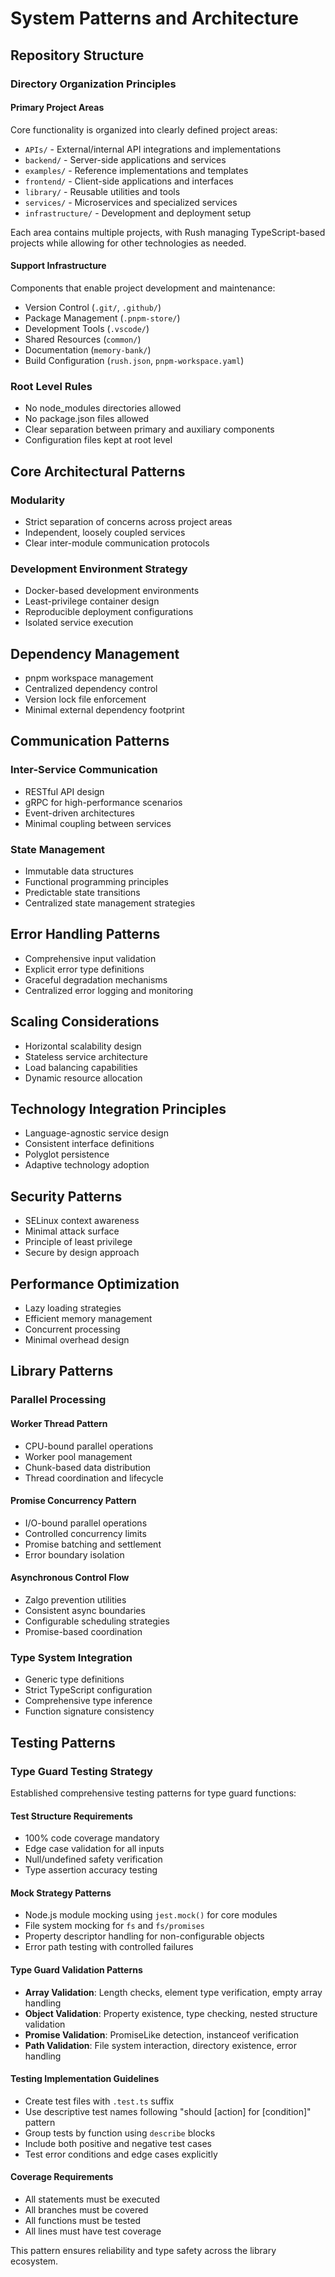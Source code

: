 # System Patterns and Architecture

## Repository Structure

### Directory Organization Principles

#### Primary Project Areas

Core functionality is organized into clearly defined project areas:

- `APIs/` - External/internal API integrations and implementations
- `backend/` - Server-side applications and services
- `examples/` - Reference implementations and templates
- `frontend/` - Client-side applications and interfaces
- `library/` - Reusable utilities and tools
- `services/` - Microservices and specialized services
- `infrastructure/` - Development and deployment setup

Each area contains multiple projects, with Rush managing TypeScript-based
projects while allowing for other technologies as needed.

#### Support Infrastructure

Components that enable project development and maintenance:

- Version Control (`.git/`, `.github/`)
- Package Management (`.pnpm-store/`)
- Development Tools (`.vscode/`)
- Shared Resources (`common/`)
- Documentation (`memory-bank/`)
- Build Configuration (`rush.json`, `pnpm-workspace.yaml`)

### Root Level Rules

- No node_modules directories allowed
- No package.json files allowed
- Clear separation between primary and auxiliary components
- Configuration files kept at root level

## Core Architectural Patterns

### Modularity

- Strict separation of concerns across project areas
- Independent, loosely coupled services
- Clear inter-module communication protocols

### Development Environment Strategy

- Docker-based development environments
- Least-privilege container design
- Reproducible deployment configurations
- Isolated service execution

## Dependency Management

- pnpm workspace management
- Centralized dependency control
- Version lock file enforcement
- Minimal external dependency footprint

## Communication Patterns

### Inter-Service Communication

- RESTful API design
- gRPC for high-performance scenarios
- Event-driven architectures
- Minimal coupling between services

### State Management

- Immutable data structures
- Functional programming principles
- Predictable state transitions
- Centralized state management strategies

## Error Handling Patterns

- Comprehensive input validation
- Explicit error type definitions
- Graceful degradation mechanisms
- Centralized error logging and monitoring

## Scaling Considerations

- Horizontal scalability design
- Stateless service architecture
- Load balancing capabilities
- Dynamic resource allocation

## Technology Integration Principles

- Language-agnostic service design
- Consistent interface definitions
- Polyglot persistence
- Adaptive technology adoption

## Security Patterns

- SELinux context awareness
- Minimal attack surface
- Principle of least privilege
- Secure by design approach

## Performance Optimization

- Lazy loading strategies
- Efficient memory management
- Concurrent processing
- Minimal overhead design

## Library Patterns

### Parallel Processing

#### Worker Thread Pattern

- CPU-bound parallel operations
- Worker pool management
- Chunk-based data distribution
- Thread coordination and lifecycle

#### Promise Concurrency Pattern

- I/O-bound parallel operations
- Controlled concurrency limits
- Promise batching and settlement
- Error boundary isolation

#### Asynchronous Control Flow

- Zalgo prevention utilities
- Consistent async boundaries
- Configurable scheduling strategies
- Promise-based coordination

### Type System Integration

- Generic type definitions
- Strict TypeScript configuration
- Comprehensive type inference
- Function signature consistency

## Testing Patterns

### Type Guard Testing Strategy

Established comprehensive testing patterns for type guard functions:

#### Test Structure Requirements

- 100% code coverage mandatory
- Edge case validation for all inputs
- Null/undefined safety verification
- Type assertion accuracy testing

#### Mock Strategy Patterns

- Node.js module mocking using `jest.mock()` for core modules
- File system mocking for `fs` and `fs/promises`
- Property descriptor handling for non-configurable objects
- Error path testing with controlled failures

#### Type Guard Validation Patterns

- **Array Validation**: Length checks, element type verification,
  empty array handling
- **Object Validation**: Property existence, type checking,
  nested structure validation
- **Promise Validation**: PromiseLike detection, instanceof verification
- **Path Validation**: File system interaction, directory existence,
  error handling

#### Testing Implementation Guidelines

- Create test files with `.test.ts` suffix
- Use descriptive test names following "should [action] for [condition]" pattern
- Group tests by function using `describe` blocks
- Include both positive and negative test cases
- Test error conditions and edge cases explicitly

#### Coverage Requirements

- All statements must be executed
- All branches must be covered
- All functions must be tested
- All lines must have test coverage

This pattern ensures reliability and type safety across the library ecosystem.
